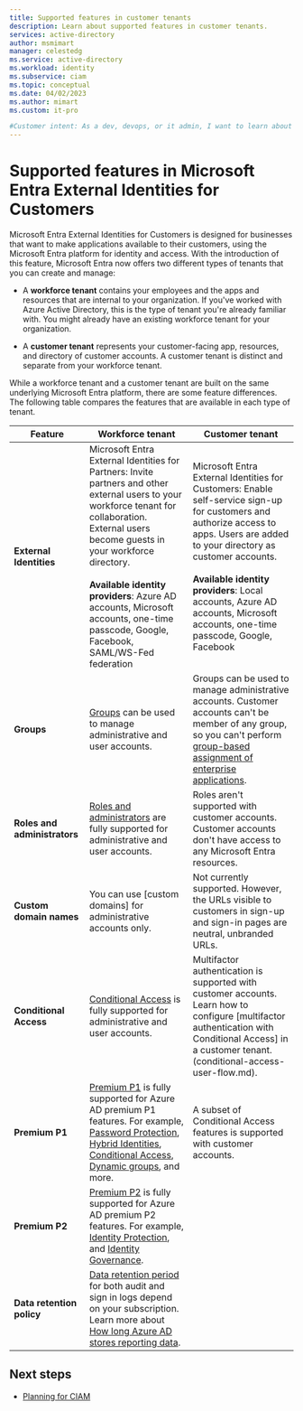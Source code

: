 ```yaml
---
title: Supported features in customer tenants
description: Learn about supported features in customer tenants.
services: active-directory
author: msmimart
manager: celestedg
ms.service: active-directory
ms.workload: identity
ms.subservice: ciam
ms.topic: conceptual
ms.date: 04/02/2023
ms.author: mimart
ms.custom: it-pro

#Customer intent: As a dev, devops, or it admin, I want to learn about features supported in a CIAM tenant. 
---
```

# Supported features in Microsoft Entra External Identities for Customers

Microsoft Entra External Identities for Customers is designed for businesses that want to make applications available to their customers, using the Microsoft Entra platform for identity and access. With the introduction of this feature, Microsoft Entra now offers two different types of tenants that you can create and manage:

- A **workforce tenant** contains your employees and the apps and resources that are internal to your organization. If you've worked with Azure Active Directory, this is the type of tenant you're already familiar with. You might already have an existing workforce tenant for your organization.

- A **customer tenant** represents your customer-facing app, resources, and directory of customer accounts. A customer tenant is distinct and separate from your workforce tenant.

While a workforce tenant and a customer tenant are built on the same underlying Microsoft Entra platform, there are some feature differences. The following table compares the features that are available in each type of tenant.

|Feature  |Workforce tenant  | Customer tenant |
|---------|---------|---------|
| **External Identities** | Microsoft Entra External Identities for Partners: Invite partners and other external users to your workforce tenant for collaboration. External users become guests in your workforce directory. <br></br> **Available identity providers**: Azure AD accounts, Microsoft accounts, one-time passcode, Google, Facebook, SAML/WS-Fed federation | Microsoft Entra External Identities for Customers: Enable self-service sign-up for customers and authorize access to apps. Users are added to your directory as customer accounts. <br></br> **Available identity providers**: Local accounts, Azure AD accounts, Microsoft accounts, one-time passcode, Google, Facebook |
| **Groups** | [Groups](../fundamentals/active-directory-groups-create-azure-portal.md) can be used to manage administrative and user accounts.| Groups can be used to manage administrative accounts. Customer accounts can't be member of any group, so you can't perform [group-based assignment of enterprise applications](../manage-apps/assign-user-or-group-access-portal.md).|
| **Roles and administrators**| [Roles and administrators](../fundamentals/active-directory-users-assign-role-azure-portal.md) are fully supported for administrative and user accounts. | Roles aren't supported with customer accounts. Customer accounts don't have access to any Microsoft Entra resources.|
| **Custom domain names** |  You can use [custom domains] for administrative accounts only. | Not currently supported. However, the URLs visible to customers in sign-up and sign-in pages are neutral, unbranded URLs.|
| **Conditional Access** | [Conditional Access](../conditional-access/overview.md) is fully supported for administrative and user accounts. | Multifactor authentication is supported with customer accounts. Learn how to configure [multifactor authentication with Conditional Access] in a customer tenant.(conditional-access-user-flow.md).|
| **Premium P1** | [Premium P1](https://azure.microsoft.com/pricing/details/active-directory) is fully supported for Azure AD premium P1 features. For example, [Password Protection](../authentication/concept-password-ban-bad.md), [Hybrid Identities](../hybrid/whatis-hybrid-identity.md),  [Conditional Access](../roles/permissions-reference.md#), [Dynamic groups](../enterprise-users/groups-create-rule.md), and more. | A subset of Conditional Access features is supported with customer accounts.|
| **Premium P2** | [Premium P2](https://azure.microsoft.com/pricing/details/active-directory/) is fully supported for Azure AD premium P2 features. For example, [Identity Protection](../identity-protection/overview-identity-protection.md), and [Identity Governance](../governance/identity-governance-overview.md).  |   |
| **Data retention policy** |[Data retention period](../reports-monitoring/reference-reports-data-retention.md#how-long-does-azure-ad-store-the-data) for both audit and sign in logs depend on your subscription. Learn more about [How long Azure AD stores reporting data](../reports-monitoring/reference-reports-data-retention.md#how-long-does-azure-ad-store-the-data).| |

## Next steps

- [Planning for CIAM](concept-planning-your-solution.md)
